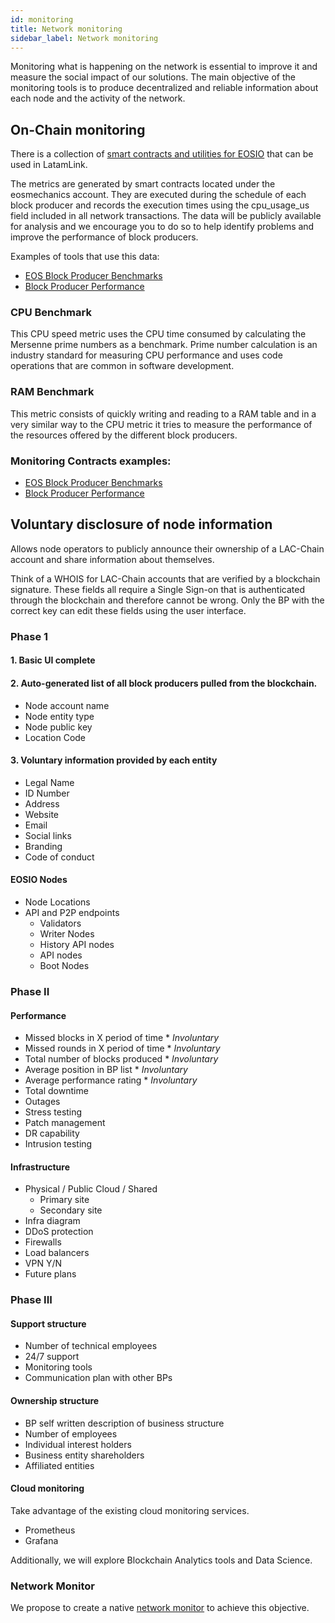 ```yaml
---
id: monitoring
title: Network monitoring
sidebar_label: Network monitoring
---
```


Monitoring what is happening on the network is essential to improve it and measure the social impact of our solutions. The main objective of the monitoring tools is to produce decentralized and reliable information about each node and the activity of the network.

## On-Chain monitoring
There is a collection of [smart contracts and utilities for EOSIO](https://github.com/AlohaEOS/eos-mechanics) that can be used in LatamLink.

The metrics are generated by smart contracts located under the eosmechanics account. They are executed during the schedule of each block producer and records the execution times using the cpu_usage_us field included in all network transactions. The data will be publicly available for analysis and we encourage you to do so to help identify problems and improve the performance of block producers.

Examples of tools that use this data:

- [EOS Block Producer Benchmarks](https://www.alohaeos.com/tools/benchmarks)
- [Block Producer Performance](https://labs.eostitan.com/#/block-producer-performance)

### CPU Benchmark
This CPU speed metric uses the CPU time consumed by calculating the Mersenne prime numbers as a benchmark. Prime number calculation is an industry standard for measuring CPU performance and uses code operations that are common in software development.

### RAM Benchmark
This metric consists of quickly writing and reading to a RAM table and in a very similar way to the CPU metric it tries to measure the performance of the resources offered by the different block producers.

### Monitoring Contracts examples:

- [EOS Block Producer Benchmarks](https://www.alohaeos.com/tools/benchmarks)
- [Block Producer Performance](https://labs.eostitan.com/#/block-producer-performance)


## Voluntary disclosure of node information

Allows node operators to publicly announce their ownership of a LAC-Chain account and share information about themselves.

Think of a WHOIS for LAC-Chain accounts that are verified by a blockchain signature. These fields all require a Single Sign-on that is authenticated through the blockchain and therefore cannot be wrong. Only the BP with the correct key can edit these fields using the user interface.


### Phase 1
#### 1. Basic UI complete
#### 2. Auto-generated list of all block producers pulled from the blockchain.
 - Node account name
 - Node entity type
 - Node public key
 - Location Code

#### 3. Voluntary information provided by each entity
 - Legal Name
 - ID Number 
 - Address
 - Website
 - Email
 - Social links
 - Branding
 - Code of conduct
 
#### EOSIO Nodes
- Node Locations
- API and P2P endpoints
	- Validators
	- Writer Nodes
	- History API nodes
	- API nodes
	- Boot Nodes
 
### Phase II
#### Performance
 - Missed blocks in X period of time * *Involuntary*
 - Missed rounds in X period of time * *Involuntary*
 - Total number of blocks produced * *Involuntary*
 - Average position in BP list * *Involuntary*
 - Average performance rating * *Involuntary*
 - Total downtime 
 - Outages
 - Stress testing
 - Patch management
 - DR capability
 - Intrusion testing

#### Infrastructure
- Physical / Public Cloud / Shared
	* Primary site
	* Secondary site
- Infra diagram
- DDoS protection
- Firewalls
- Load balancers
- VPN Y/N
- Future plans

### Phase III

#### Support structure
 - Number of technical employees
 - 24/7 support
 - Monitoring tools
 - Communication plan with other BPs
	
#### Ownership structure
 - BP self written description of business structure
 - Number of employees
 - Individual interest holders
 - Business entity shareholders
 - Affiliated entities
	
#### Cloud monitoring

Take advantage of the existing cloud monitoring services.

 - Prometheus
 - Grafana

Additionally, we will explore Blockchain Analytics tools and Data Science.

### Network Monitor

We propose to create a native [network monitor](monitor.md) to achieve this objective. 
